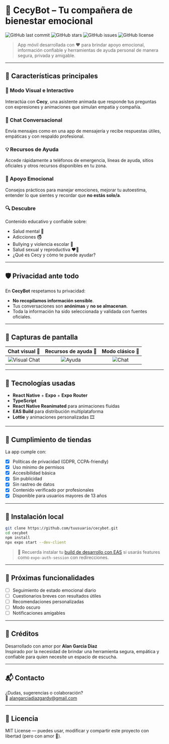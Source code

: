 # 💚 CecyBot – Tu compañera de bienestar emocional

![GitHub last commit](https://img.shields.io/github/last-commit/KalanOne/Chatbot)
![GitHub stars](https://img.shields.io/github/stars/KalanOne/Chatbot?style=social)
![GitHub issues](https://img.shields.io/github/issues/KalanOne/Chatbot)
![GitHub license](https://img.shields.io/github/license/KalanOne/Chatbot)

> App móvil desarrollada con ❤️ para brindar apoyo emocional, información confiable y herramientas de ayuda personal de manera segura, privada y amigable.

---

## 🌟 Características principales

### 🧠 Modo Visual e Interactivo
Interactúa con **Cecy**, una asistente animada que responde tus preguntas con expresiones y animaciones que simulan empatía y compañía.

### 💬 Chat Conversacional
Envía mensajes como en una app de mensajería y recibe respuestas útiles, empáticas y con respaldo profesional.

### 💡 Recursos de Ayuda
Accede rápidamente a teléfonos de emergencia, líneas de ayuda, sitios oficiales y otros recursos disponibles en tu zona.

### 🌱 Apoyo Emocional
Consejos prácticos para manejar emociones, mejorar tu autoestima, entender lo que sientes y recordar que **no estás solo/a**.

### 🔍 Descubre
Contenido educativo y confiable sobre:
- Salud mental 🧠
- Adicciones 🚭
- Bullying y violencia escolar 🚨
- Salud sexual y reproductiva ❤️‍🔥
- ¿Qué es Cecy y cómo te puede ayudar?

---

## 🛡️ Privacidad ante todo

En **CecyBot** respetamos tu privacidad:
- **No recopilamos información sensible**.
- Tus conversaciones son **anónimas** y **no se almacenan**.
- Toda la información ha sido seleccionada y validada con fuentes oficiales.

---

## 📱 Capturas de pantalla

| Chat visual 🤖 | Recursos de ayuda 🧭 | Modo clásico 💬 |
|:--:|:--:|:--:|
| ![Visual Chat](screenshots/visual.png) | ![Ayuda](screenshots/help.png) | ![Chat](screenshots/chat.png) |

---

## 🚀 Tecnologías usadas

- **React Native** + **Expo** + **Expo Router**
- **TypeScript**
- **React Native Reanimated** para animaciones fluidas
- **EAS Build** para distribución multiplataforma
- **Lottie** y animaciones personalizadas 🎞️

---

## 🔐 Cumplimiento de tiendas

La app cumple con:
- [x] Políticas de privacidad (GDPR, CCPA-friendly)
- [x] Uso mínimo de permisos
- [x] Accesibilidad básica
- [x] Sin publicidad
- [x] Sin rastreo de datos
- [x] Contenido verificado por profesionales
- [x] Disponible para usuarios mayores de 13 años

---

## 🔧 Instalación local

```bash
git clone https://github.com/tuusuario/cecybot.git
cd cecybot
npm install
npx expo start --dev-client
```

> 📱 Recuerda instalar tu [build de desarrollo con EAS](https://docs.expo.dev/development/introduction/) si usarás features como `expo-auth-session` con redirecciones.

---

## 🌈 Próximas funcionalidades

- [ ] Seguimiento de estado emocional diario
- [ ] Cuestionarios breves con resultados útiles
- [ ] Recomendaciones personalizadas
- [ ] Modo oscuro
- [ ] Notificaciones amigables

---

## 🤝 Créditos

Desarrollado con amor por **Alan Garcia Diaz**  
Inspirado por la necesidad de brindar una herramienta segura, empática y confiable para quien necesite un espacio de escucha.

---

## 📬 Contacto

¿Dudas, sugerencias o colaboración?  
📧 [alangarciadiazgardy@gmail.com](mailto:alangarciadiazgardy@gmail.com)

---

## 📄 Licencia

MIT License — puedes usar, modificar y compartir este proyecto con libertad (pero con amor 💚).